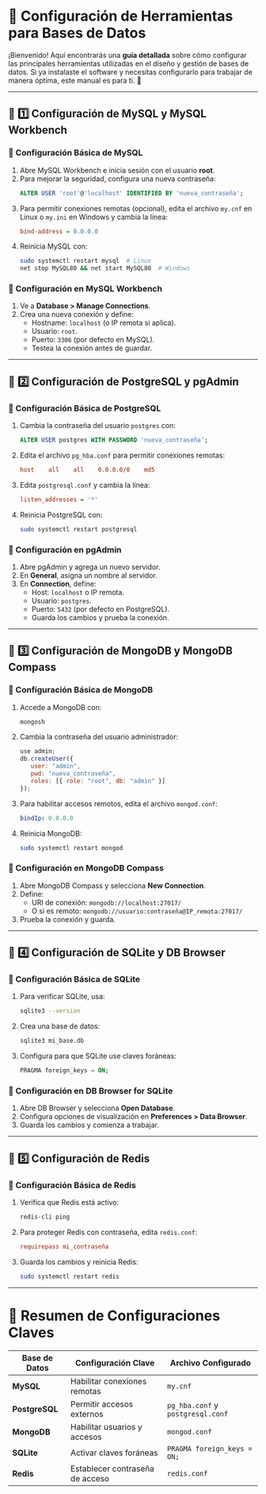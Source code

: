 # 📌 Configuración de Herramientas para Bases de Datos

¡Bienvenido! Aquí encontrarás una **guía detallada** sobre cómo configurar las principales herramientas utilizadas en el diseño y gestión de bases de datos. Si ya instalaste el software y necesitas configurarlo para trabajar de manera óptima, este manual es para ti. 🚀

---

## **📌 1️⃣ Configuración de MySQL y MySQL Workbench**

### **🔹 Configuración Básica de MySQL**
1. Abre MySQL Workbench e inicia sesión con el usuario **root**.
2. Para mejorar la seguridad, configura una nueva contraseña:
   ```sql
   ALTER USER 'root'@'localhost' IDENTIFIED BY 'nueva_contraseña';
   ```
3. Para permitir conexiones remotas (opcional), edita el archivo `my.cnf` en Linux o `my.ini` en Windows y cambia la línea:
   ```ini
   bind-address = 0.0.0.0
   ```
4. Reinicia MySQL con:
   ```bash
   sudo systemctl restart mysql  # Linux
   net stop MySQL80 && net start MySQL80  # Windows
   ```

### **🔹 Configuración en MySQL Workbench**
1. Ve a **Database > Manage Connections**.
2. Crea una nueva conexión y define:
   - Hostname: `localhost` (o IP remota si aplica).
   - Usuario: `root`.
   - Puerto: `3306` (por defecto en MySQL).
   - Testea la conexión antes de guardar.

---

## **📌 2️⃣ Configuración de PostgreSQL y pgAdmin**

### **🔹 Configuración Básica de PostgreSQL**
1. Cambia la contraseña del usuario `postgres` con:
   ```sql
   ALTER USER postgres WITH PASSWORD 'nueva_contraseña';
   ```
2. Edita el archivo `pg_hba.conf` para permitir conexiones remotas:
   ```ini
   host    all    all    0.0.0.0/0    md5
   ```
3. Edita `postgresql.conf` y cambia la línea:
   ```ini
   listen_addresses = '*'
   ```
4. Reinicia PostgreSQL con:
   ```bash
   sudo systemctl restart postgresql
   ```

### **🔹 Configuración en pgAdmin**
1. Abre pgAdmin y agrega un nuevo servidor.
2. En **General**, asigna un nombre al servidor.
3. En **Connection**, define:
   - Host: `localhost` o IP remota.
   - Usuario: `postgres`.
   - Puerto: `5432` (por defecto en PostgreSQL).
   - Guarda los cambios y prueba la conexión.

---

## **📌 3️⃣ Configuración de MongoDB y MongoDB Compass**

### **🔹 Configuración Básica de MongoDB**
1. Accede a MongoDB con:
   ```bash
   mongosh
   ```
2. Cambia la contraseña del usuario administrador:
   ```js
   use admin;
   db.createUser({
      user: "admin",
      pwd: "nueva_contraseña",
      roles: [{ role: "root", db: "admin" }]
   });
   ```
3. Para habilitar accesos remotos, edita el archivo `mongod.conf`:
   ```yaml
   bindIp: 0.0.0.0
   ```
4. Reinicia MongoDB:
   ```bash
   sudo systemctl restart mongod
   ```

### **🔹 Configuración en MongoDB Compass**
1. Abre MongoDB Compass y selecciona **New Connection**.
2. Define:
   - URI de conexión: `mongodb://localhost:27017/`
   - O si es remoto: `mongodb://usuario:contraseña@IP_remota:27017/`
3. Prueba la conexión y guarda.

---

## **📌 4️⃣ Configuración de SQLite y DB Browser**

### **🔹 Configuración Básica de SQLite**
1. Para verificar SQLite, usa:
   ```bash
   sqlite3 --version
   ```
2. Crea una base de datos:
   ```bash
   sqlite3 mi_base.db
   ```
3. Configura para que SQLite use claves foráneas:
   ```sql
   PRAGMA foreign_keys = ON;
   ```

### **🔹 Configuración en DB Browser for SQLite**
1. Abre DB Browser y selecciona **Open Database**.
2. Configura opciones de visualización en **Preferences > Data Browser**.
3. Guarda los cambios y comienza a trabajar.

---

## **📌 5️⃣ Configuración de Redis**

### **🔹 Configuración Básica de Redis**
1. Verifica que Redis está activo:
   ```bash
   redis-cli ping
   ```
2. Para proteger Redis con contraseña, edita `redis.conf`:
   ```ini
   requirepass mi_contraseña
   ```
3. Guarda los cambios y reinicia Redis:
   ```bash
   sudo systemctl restart redis
   ```

---

# 📌 **Resumen de Configuraciones Claves**

| Base de Datos | Configuración Clave | Archivo Configurado |
|--------------|-----------------|------------------|
| **MySQL** | Habilitar conexiones remotas | `my.cnf` |
| **PostgreSQL** | Permitir accesos externos | `pg_hba.conf` y `postgresql.conf` |
| **MongoDB** | Habilitar usuarios y accesos | `mongod.conf` |
| **SQLite** | Activar claves foráneas | `PRAGMA foreign_keys = ON;` |
| **Redis** | Establecer contraseña de acceso | `redis.conf` |
